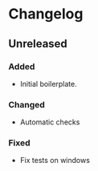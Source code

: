 # Changelog

## Unreleased

### Added

- Initial boilerplate.

### Changed

- Automatic checks

### Fixed

- Fix tests on windows
